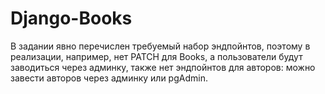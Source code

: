 # Django-Books


В задании явно перечислен требуемый набор эндпойнтов, поэтому в реализации, например, нет PATCH для Books, а пользователи будут заводиться через админку, также нет эндпойнтов для авторов: можно завести авторов через админку или pgAdmin.